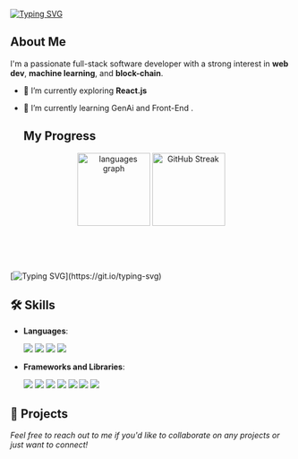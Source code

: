 
[![Typing SVG](https://readme-typing-svg.herokuapp.com?font=Inter+Code&pause=1000&color=56d8ff&width=435&lines=Hey+I'm+Abhishek👋;I+explore+things+on+web)](https://git.io/typing-svg)





## About Me

I'm a passionate full-stack software developer with a strong interest in **web dev**, **machine learning**, and **block-chain**.

- 🔭 I’m currently exploring **React.js**
- 🌱 I’m currently learning GenAi and Front-End .
  

  ## My Progress


<div align="center" style="margin-bottom: 30px;">
  <img src="https://github-readme-stats.vercel.app/api/top-langs?username=abhishekkuniyal&locale=en&hide_title=false&layout=compact&card_width=320&langs_count=10&theme=dark&hide_border=false&order=2" height="130" alt="languages graph"  />
<a href="https://git.io/streak-stats"><img src="https://streak-stats.demolab.com?user=abhishekkuniyal&theme=dark&hide_border=false&order=2" height="130" alt="GitHub Streak" /></a>
</div>
<br><br>

[![Typing SVG](https://readme-typing-svg.demolab.com?font=Fira+Code&size=16&pause=1000&color=56d8ff&width=435&lines=%3E+Building.+Breaking.+Learning.+Repeating.)](https://git.io/typing-svg)


## 🛠️ Skills

- **Languages**:  
  <div align="left"> 
    <img src="https://img.shields.io/badge/Python-3776AB?style=for-the-badge&logo=python&logoColor=white" />
    <img src="https://img.shields.io/badge/HTML5-E34F26?style=for-the-badge&logo=html5&logoColor=white" />  
    <img src="https://img.shields.io/badge/CSS3-1572B6?style=for-the-badge&logo=css3&logoColor=white" />  
    <img src="https://img.shields.io/badge/JavaScript-F7DF1E?style=for-the-badge&logo=javascript&logoColor=black" />  
     <!-- <img src="https://img.shields.io/badge/TypeScript-3178C6?style=for-the-badge&logo=typescript&logoColor=white" />-->
  </div>
  </div>

- **Frameworks and Libraries**:  
  <div align="left">
    <!--<img src="https://img.shields.io/badge/TensorFlow-FF6F00?style=for-the-badge&logo=tensorflow&logoColor=white" /> --> 
    <img src="https://img.shields.io/badge/React-61DAFB?style=for-the-badge&logo=react&logoColor=white" />  
    <img src="https://img.shields.io/badge/Tailwind_CSS-38B2AC?style=for-the-badge&logo=tailwind-css&logoColor=white" />
  <img src="https://img.shields.io/badge/Git-F05032?style=for-the-badge&logo=git&logoColor=white" />   
    <img src="https://img.shields.io/badge/Machine_Learning-2C3E50?style=for-the-badge&logo=machine-learning&logoColor=white" />  
    <img src="https://img.shields.io/badge/Neural_Networks-2C3E50?style=for-the-badge&logo=neural-networks&logoColor=white" />  
    <img src="https://img.shields.io/badge/Jupyter_Notebook-F37626?style=for-the-badge&logo=jupyter&logoColor=white" />
        <img src="https://img.shields.io/badge/VS_Code-007ACC?style=for-the-badge&logo=visual-studio-code&logoColor=white" />  
  </div>


## 🚀 Projects


*Feel free to reach out to me if you'd like to collaborate on any projects or just want to connect!*
